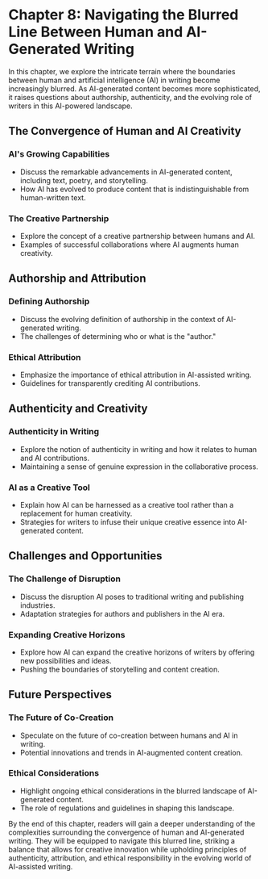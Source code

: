Chapter 8: Navigating the Blurred Line Between Human and AI-Generated Writing
=============================================================================

In this chapter, we explore the intricate terrain where the boundaries between human and artificial intelligence (AI) in writing become increasingly blurred. As AI-generated content becomes more sophisticated, it raises questions about authorship, authenticity, and the evolving role of writers in this AI-powered landscape.

The Convergence of Human and AI Creativity
------------------------------------------

### AI's Growing Capabilities

* Discuss the remarkable advancements in AI-generated content, including text, poetry, and storytelling.
* How AI has evolved to produce content that is indistinguishable from human-written text.

### The Creative Partnership

* Explore the concept of a creative partnership between humans and AI.
* Examples of successful collaborations where AI augments human creativity.

Authorship and Attribution
--------------------------

### Defining Authorship

* Discuss the evolving definition of authorship in the context of AI-generated writing.
* The challenges of determining who or what is the "author."

### Ethical Attribution

* Emphasize the importance of ethical attribution in AI-assisted writing.
* Guidelines for transparently crediting AI contributions.

Authenticity and Creativity
---------------------------

### Authenticity in Writing

* Explore the notion of authenticity in writing and how it relates to human and AI contributions.
* Maintaining a sense of genuine expression in the collaborative process.

### AI as a Creative Tool

* Explain how AI can be harnessed as a creative tool rather than a replacement for human creativity.
* Strategies for writers to infuse their unique creative essence into AI-generated content.

Challenges and Opportunities
----------------------------

### The Challenge of Disruption

* Discuss the disruption AI poses to traditional writing and publishing industries.
* Adaptation strategies for authors and publishers in the AI era.

### Expanding Creative Horizons

* Explore how AI can expand the creative horizons of writers by offering new possibilities and ideas.
* Pushing the boundaries of storytelling and content creation.

Future Perspectives
-------------------

### The Future of Co-Creation

* Speculate on the future of co-creation between humans and AI in writing.
* Potential innovations and trends in AI-augmented content creation.

### Ethical Considerations

* Highlight ongoing ethical considerations in the blurred landscape of AI-generated content.
* The role of regulations and guidelines in shaping this landscape.

By the end of this chapter, readers will gain a deeper understanding of the complexities surrounding the convergence of human and AI-generated writing. They will be equipped to navigate this blurred line, striking a balance that allows for creative innovation while upholding principles of authenticity, attribution, and ethical responsibility in the evolving world of AI-assisted writing.
